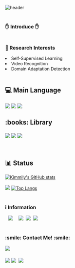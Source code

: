 ![header](https://capsule-render.vercel.app/api?type=waving&color=0BD3FB&height=200&section=header&text={}.format(BlueCloud)&fontSize=40&animation=fadeIn!&fontColor=FEFEFE)



<h3 align="left">
  <br> ✋ Introduce ✋
</h3>


<h3 align="left">
  <br>
📓 Research Interests
  
</h3>
  <li>Self-Supervised Learning</li>
  <li>Video Recognition</li>
  <li>Domain Adaptation Detection</li>
<br>

<h2 align="left"> 💻 Main Language </h2> 
<h3 align="left">
  <img src="https://img.shields.io/badge/C-A8B9CC?style=flat-square&logo=C&logoColor=white"/>
  <img src="https://img.shields.io/badge/Python-3766AB?style=flat-square&logo=Python&logoColor=white"/>
   <img src="https://img.shields.io/badge/R-276DC3?style=flat-square&logo=R&logoColor=white"/>
</h3 >


<h2 align="left"> :books: Library </h2>
<h3 align="left">
  <img src="https://img.shields.io/badge/PyTorch-EE4C2C?style=flat-square&logo=PyTorch&logoColor=white"/>
  <img src="https://img.shields.io/badge/PyTorch Lightning-792EE5?style=flat-square&logo=PyTorch Lightning&logoColor=white"/>
  <img src="https://img.shields.io/badge/VISSL-9999FF?style=flat-square&logo=Facebook&logoColor=white"/>
</h3 >

<br>

<h2 align="left">  📊 Status </h2>

[![Kimmily's GitHub stats](https://github-readme-stats.vercel.app/api?username=B1ueC1oud&show_icons=true&theme=react)](https://github.com/anuraghazra/github-readme-stats)
<br>
<br>
![](https://github-profile-summary-cards.vercel.app/api/cards/productive-time?username=B1ueC1oud&theme=nord_dark)
[![Top Langs](https://github-readme-stats.vercel.app/api/top-langs/?username=B1ueC1oud&theme=react&layout=react)](https://github.com/anuraghazra/github-readme-stats)


<h3 align="left">
  <br>
 ℹ️ Information 
</h3>

 <p align="left">
   <a href="https://www.instagram.com/kimmily_95/"><img src="http://img.shields.io/badge/-Instagram-white?style=flat&logo=Instagram&link=https://www.instagram.com/kimmily_95/" style="height : auto; margin-left : 10px; margin-right : 10px;"/></a>&nbsp
   <a href=""><img src="https://img.shields.io/badge/Curriculum Vitae-000000?style=flat&logo=Notion&logoColor=white"/></a>&nbsp
   <a href=""><img src="https://img.shields.io/badge/Profile Site-246FDB?style=flat&logo=Google&logoColor=white"/></a>&nbsp 
  <a href="https://scholar.google.com/citations?user=RrKoTX4AAAAJ"><img src="https://img.shields.io/badge/Google Scholar-4285F4?style=flat-square&logo=Google Scholar&logoColor=white"/></a>&nbsp;
</p>



<h3 align="left">
  <br>
 :smile: Contact Me! :smile: 
</h3>
<a href="https://github.com/B1ueC1oud/B1ueC1oud/" target="_blank" ><img src="https://hits.seeyoufarm.com/api/count/incr/badge.svg?url=https%3A%2F%2Fgithub.com%2Fb1uec1oud%2Fhit-counter&icon=github.svg&icon_color=%23E1DEDE&count_bg=%2379BDF1&title_bg=%238C8C8C&icon=&icon_color=%23E98CC9&title=hits&edge_flat=false"/></a>
<h3 align="left">
  <a href="mailto:th951113@gmail.com"><img src="https://img.shields.io/badge/Gmail-d14836?style=flat-square&logo=Gmail&logoColor=white&link=viliketh1s98@naver.com"/></a>
  <a href="https://linkedin.com/in/TaehoonKimmily"  target="_blank"><img src="http://img.shields.io/badge/-LinkedIn-blue?style=flat&logo=Linkedin&logoColor=white&&locoColor=white" /></a>&nbsp; 
  <a target="_blank" href="https://viglelab.tistory.com/" target="_blank"><img src="https://img.shields.io/badge/T-Blog-brown?&style=flat-square&logo=https://www.tistory.com/&logoColor=white" /></a>&nbsp;
  
</h3>
  


